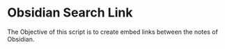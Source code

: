 # Obsidian Search Link

The Objective of this script is to create embed links between the notes of Obsidian. 
